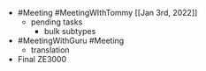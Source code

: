 - #Meeting #MeetingWIthTommy [[Jan 3rd, 2022]]
	- pending tasks
		- bulk subtypes
- #MeetingWithGuru #Meeting
	- translation
- Final ZE3000
